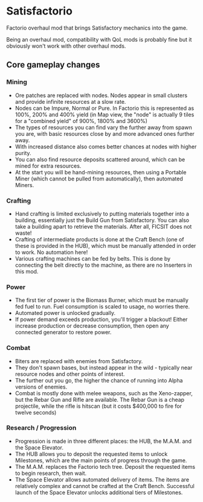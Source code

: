 # Satisfactorio
Factorio overhaul mod that brings Satisfactory mechanics into the game.

Being an overhaul mod, compatibility with QoL mods is probably fine but it obviously won't work with other overhaul mods.

## Core gameplay changes
### Mining
- Ore patches are replaced with nodes. Nodes appear in small clusters and provide infinite resources at a slow rate.
- Nodes can be Impure, Normal or Pure. In Factorio this is represented as 100%, 200% and 400% yield (in Map view, the "node" is actually 9 tiles for a "combined yield" of 900%, 1800% and 3600%)
- The types of resources you can find vary the further away from spawn you are, with basic resources close by and more advanced ones further away.
- With increased distance also comes better chances at nodes with higher purity.
- You can also find resource deposits scattered around, which can be mined for extra resources.
- At the start you will be hand-mining resources, then using a Portable Miner (which cannot be pulled from automatically), then automated Miners.

### Crafting
- Hand crafting is limited exclusively to putting materials together into a building, essentially just the Build Gun from Satisfactory. You can also take a building apart to retrieve the materials. After all, FICSIT does not waste!
- Crafting of intermediate products is done at the Craft Bench (one of these is provided in the HUB), which must be manually attended in order to work. No automation here!
- Various crafting machines can be fed by belts. This is done by connecting the belt directly to the machine, as there are no Inserters in this mod.

### Power
- The first tier of power is the Biomass Burner, which must be manually fed fuel to run. Fuel consumption is scaled to usage, no worries there.
- Automated power is unlocked gradually.
- If power demand exceeds production, you'll trigger a blackout! Either increase production or decrease consumption, then open any connected generator to restore power.

### Combat
- Biters are replaced with enemies from Satisfactory.
- They don't spawn bases, but instead appear in the wild - typically near resource nodes and other points of interest.
- The further out you go, the higher the chance of running into Alpha versions of enemies.
- Combat is mostly done with melee weapons, such as the Xeno-zapper, but the Rebar Gun and Rifle are available. The Rebar Gun is a cheap projectile, while the rifle is hitscan (but it costs $400,000 to fire for twelve seconds)

### Research / Progression
- Progression is made in three different places: the HUB, the M.A.M. and the Space Elevator.
- The HUB allows you to deposit the requested items to unlock Milestones, which are the main points of progress through the game.
- The M.A.M. replaces the Factorio tech tree. Deposit the requested items to begin research, then wait.
- The Space Elevator allows automated delivery of items. The items are relatively complex and cannot be crafted at the Craft Bench. Successful launch of the Space Elevator unlocks additional tiers of Milestones.

